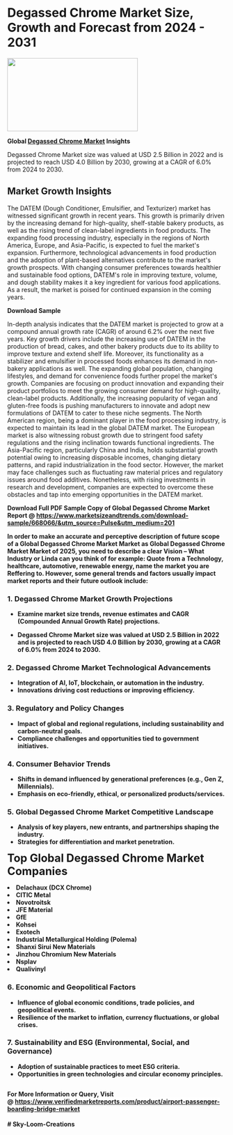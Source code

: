 <H1>Degassed Chrome Market Size, Growth and Forecast from 2024 - 2031</H1><img class="aligncenter size-medium wp-image-584254" src="https://thirdeyenews.in/wp-content/uploads/2024/09/Global-Market-Research-300x168.jpeg" alt="" width="300" height="168" /><p><strong>Global&nbsp;<a href="https://www.marketsizeandtrends.com/download-sample/668066/&amp;utm_source=Pulse&amp;utm_medium=201">Degassed Chrome Market</a> Insights</strong></p><p>Degassed Chrome Market size was valued at USD 2.5 Billion in 2022 and is projected to reach USD 4.0 Billion by 2030, growing at a CAGR of 6.0% from 2024 to 2030.</p><p><h2>Market Growth Insights</h2> <p>The DATEM (Dough Conditioner, Emulsifier, and Texturizer) market has witnessed significant growth in recent years. This growth is primarily driven by the increasing demand for high-quality, shelf-stable bakery products, as well as the rising trend of clean-label ingredients in food products. The expanding food processing industry, especially in the regions of North America, Europe, and Asia-Pacific, is expected to fuel the market's expansion. Furthermore, technological advancements in food production and the adoption of plant-based alternatives contribute to the market's growth prospects. With changing consumer preferences towards healthier and sustainable food options, DATEM's role in improving texture, volume, and dough stability makes it a key ingredient for various food applications. As a result, the market is poised for continued expansion in the coming years.</p> <p><strong>Download Sample</strong></p> <p>In-depth analysis indicates that the DATEM market is projected to grow at a compound annual growth rate (CAGR) of around 6.2% over the next five years. Key growth drivers include the increasing use of DATEM in the production of bread, cakes, and other bakery products due to its ability to improve texture and extend shelf life. Moreover, its functionality as a stabilizer and emulsifier in processed foods enhances its demand in non-bakery applications as well. The expanding global population, changing lifestyles, and demand for convenience foods further propel the market's growth. Companies are focusing on product innovation and expanding their product portfolios to meet the growing consumer demand for high-quality, clean-label products. Additionally, the increasing popularity of vegan and gluten-free foods is pushing manufacturers to innovate and adopt new formulations of DATEM to cater to these niche segments. The North American region, being a dominant player in the food processing industry, is expected to maintain its lead in the global DATEM market. The European market is also witnessing robust growth due to stringent food safety regulations and the rising inclination towards functional ingredients. The Asia-Pacific region, particularly China and India, holds substantial growth potential owing to increasing disposable incomes, changing dietary patterns, and rapid industrialization in the food sector. However, the market may face challenges such as fluctuating raw material prices and regulatory issues around food additives. Nonetheless, with rising investments in research and development, companies are expected to overcome these obstacles and tap into emerging opportunities in the DATEM market.</p> <p><strong></p><p><span class=""><strong>Download Full PDF Sample Copy of Global Degassed Chrome Market Report</strong> @ <a href="https://www.marketsizeandtrends.com/download-sample/668066/&amp;utm_source=Pulse&amp;utm_medium=201" target="_blank">https://www.marketsizeandtrends.com/download-sample/668066/&amp;utm_source=Pulse&amp;utm_medium=201</a></span></p><p>In order to make an accurate and perceptive description of future scope of a Global&nbsp;Degassed Chrome Market Market as Global&nbsp;Degassed Chrome Market Market of 2025, you need to describe a clear Vision &ndash; What Industry or Linda can you think of for example: Quote from a Technology, healthcare, automotive, renewable energy, name the market you are Reffering to. However, some general trends and factors usually impact market reports and their future outlook include:</p><h3>1.&nbsp;<strong>Degassed Chrome Market Growth Projections</strong></h3><ul><li>Examine market size trends, revenue estimates and CAGR (Compounded Annual Growth Rate) projections.</li><li><p>Degassed Chrome Market size was valued at USD 2.5 Billion in 2022 and is projected to reach USD 4.0 Billion by 2030, growing at a CAGR of 6.0% from 2024 to 2030.</p></li></ul><h3>2.&nbsp;<strong>Degassed Chrome Market Technological Advancements</strong></h3><ul><li>Integration of AI, IoT, blockchain, or automation in the industry.</li><li>Innovations driving cost reductions or improving efficiency.</li></ul><h3>3.&nbsp;<strong>Regulatory and Policy Changes</strong></h3><ul><li>Impact of global and regional regulations, including sustainability and carbon-neutral goals.</li><li>Compliance challenges and opportunities tied to government initiatives.</li></ul><h3>4.&nbsp;<strong>Consumer Behavior Trends</strong></h3><ul><li>Shifts in demand influenced by generational preferences (e.g., Gen Z, Millennials).</li><li>Emphasis on eco-friendly, ethical, or personalized products/services.</li></ul><h3>5.&nbsp;<strong>Global Degassed Chrome Market Competitive Landscape</strong></h3><ul><li>Analysis of key players, new entrants, and partnerships shaping the industry.</li><li>Strategies for differentiation and market penetration.</li></ul><p data-pm-slice="1 1 []"><span style="color: inherit; font-family: inherit; font-size: 25px;">Top Global Degassed Chrome Market Companies</span></p><div class="" data-test-id=""><p><li>Delachaux (DCX Chrome)</li><li> CITIC Metal</li><li> Novotroitsk</li><li> JFE Material</li><li> GfE</li><li> Kohsei</li><li> Exotech</li><li> Industrial Metallurgical Holding (Polema)</li><li> Shanxi Sirui New Materials</li><li> Jinzhou Chromium New Materials</li><li> Nsplav</li><li> Qualivinyl</li></p></div><h3>6.&nbsp;<strong>Economic and Geopolitical Factors</strong></h3><ul><li>Influence of global economic conditions, trade policies, and geopolitical events.</li><li>Resilience of the market to inflation, currency fluctuations, or global crises.</li></ul><h3>7.&nbsp;<strong>Sustainability and ESG (Environmental, Social, and Governance)</strong></h3><ul><li>Adoption of sustainable practices to meet ESG criteria.</li><li>Opportunities in green technologies and circular economy principles.</li></ul><h2><strong style="font-size: 14px;">For More Information or Query, Visit @&nbsp;</strong><a style="background-color: #ffffff; font-size: 14px;" href="https://www.marketsizeandtrends.com/report/degassed-chrome-market/" target="_blank">https://www.verifiedmarketreports.com/product/airport-passenger-boarding-bridge-market</a></h2># Sky-Loom-Creations
